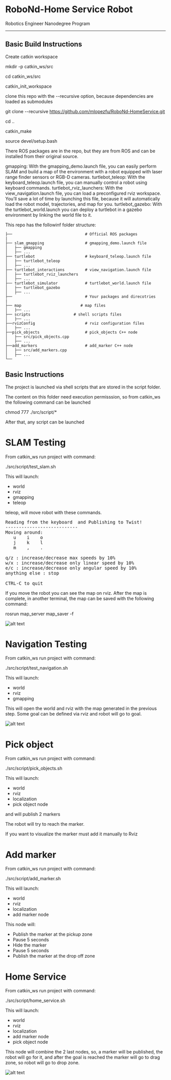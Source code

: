 # RoboNd-Home Service Robot
Robotics Engineer Nanodegree Program

---
## Basic Build Instructions
Create catkin workspace

mkdir -p catkin_ws/src

cd catkin_ws/src

catkin_init_workspace

clone this repo with the --recursive option, because dependencies are loaded as submodules

git clone --recursive https://github.com/mlopezfu/RoboNd-HomeService.git

cd ..

catkin_make

source devel/setup.bash

There ROS packages are in the repo, but they are from ROS and can be installed from their original source.

gmapping: With the gmapping_demo.launch file, you can easily perform SLAM and build a map of the environment with a robot equipped with laser range finder sensors or RGB-D cameras.
turtlebot_teleop: With the keyboard_teleop.launch file, you can manually control a robot using keyboard commands.
turtlebot_rviz_launchers: With the view_navigation.launch file, you can load a preconfigured rviz workspace. You’ll save a lot of time by launching this file, because it will automatically load the robot model, trajectories, and map for you.
turtlebot_gazebo: With the turtlebot_world.launch you can deploy a turtlebot in a gazebo environment by linking the world file to it.

This repo has the followinf folder structure:

    ├──                                # Official ROS packages
    |
    ├── slam_gmapping                  # gmapping_demo.launch file                   
    │   ├── gmapping
    │   ├── ...
    ├── turtlebot                      # keyboard_teleop.launch file
    │   ├── turtlebot_teleop
    │   ├── ...
    ├── turtlebot_interactions         # view_navigation.launch file      
    │   ├── turtlebot_rviz_launchers
    │   ├── ...
    ├── turtlebot_simulator            # turtlebot_world.launch file 
    │   ├── turtlebot_gazebo
    │   ├── ...
    ├──                                # Your packages and direcotries
    |
    ├── map                          # map files
    │   ├── ...
    ├── scripts                   # shell scripts files
    │   ├── ...
    ├──rvizConfig                      # rviz configuration files
    │   ├── ...
    ├──pick_objects                    # pick_objects C++ node
    │   ├── src/pick_objects.cpp
    │   ├── ...
    ├──add_markers                     # add_marker C++ node
    │   ├── src/add_markers.cpp
    │   ├── ...
    └──
    


## Basic Instructions
The project is launched via shell scripts that are stored in the script folder. 

The content on this folder need execution permisssion, so from catkin_ws the following command can be launched

chmod 777 ./src/script/*

After that, any script can be launched

# SLAM Testing
From catkin_ws run project with command:

./src/script/test_slam.sh

This will launch:
- world
- rviz
- gmapping
- teleop

teleop, will move robot with these commands.
<pre><span class="anchor" id="line-1-3"></span>Reading from the keyboard  and Publishing to Twist!
<span class="anchor" id="line-2-1"></span>---------------------------
<span class="anchor" id="line-3-1"></span>Moving around:
<span class="anchor" id="line-4-1"></span>   u    i    o
<span class="anchor" id="line-5-1"></span>   j    k    l
<span class="anchor" id="line-6-1"></span>   m    ,    .
<span class="anchor" id="line-7-1"></span>
<span class="anchor" id="line-8-1"></span>q/z : increase/decrease max speeds by 10%
<span class="anchor" id="line-9-1"></span>w/x : increase/decrease only linear speed by 10%
<span class="anchor" id="line-10-1"></span>e/c : increase/decrease only angular speed by 10%
<span class="anchor" id="line-11-1"></span>anything else : stop
<span class="anchor" id="line-12-1"></span>
<span class="anchor" id="line-13-1"></span>CTRL-C to quit</pre>

If you move the robot you can see the map on rviz. After the map is complete, in another terminal, the map can be saved with the following command:

rosrun map_server map_saver -f <your map name>

![alt text](img/test_slam.png)

# Navigation Testing
From catkin_ws run project with command:

./src/script/test_navigation.sh

This will launch:
- world
- rviz
- gmapping

This will open the world and rviz with the map generated in the previous step. Some goal can be defined via rviz and robot will go to goal.
  
![alt text](img/test_navigation.png)
 
# Pick object
From catkin_ws run project with command:

./src/script/pick_objects.sh

This will launch:
- world
- rviz
- localization
- pick object node

and will publish 2 markers
  
The robot will try to reach the marker.
  
If you want to visualize the marker must add it manually to Rviz
  
# Add marker
From catkin_ws run project with command:

./src/script/add_marker.sh

This will launch:
- world
- rviz
- localization
- add marker node

This node will:
  
- Publish the marker at the pickup zone
- Pause 5 seconds
- Hide the marker
- Pause 5 seconds
- Publish the marker at the drop off zone

# Home Service
From catkin_ws run project with command:

./src/script/home_service.sh

This will launch:
- world
- rviz
- localization
- add marker node
- pick object node

This node will combine the 2 last nodes, so, a marker will be published, the robot will go for it, and after the goal is reached the marker will go to drag zone, so robot will go to drop zone.
  
![alt text](img/home_service.png)
